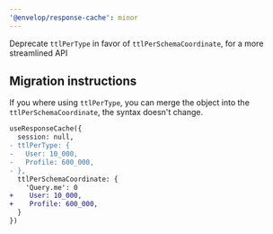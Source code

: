 ```yaml
---
'@envelop/response-cache': minor
---
```


Deprecate `ttlPerType` in favor of `ttlPerSchemaCoordinate`, for a more streamlined API

## Migration instructions

If you where using `ttlPerType`, you can merge the object into the `ttlPerSchemaCoordinate`, the
syntax doesn't change.

```diff
useResponseCache({
  session: null,
- ttlPerType: {
-   User: 10_000,
-   Profile: 600_000,
- },
  ttlPerSchemaCoordinate: {
    'Query.me': 0
+    User: 10_000,
+    Profile: 600_000,
  }
})
```
